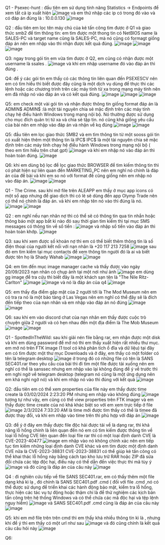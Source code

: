Q1 - Psexec-hunt :
đầu tiên em sử dụng tính năng Statistics -> Endpoints để xem tất cả ip xuất hiện 
![image](https://github.com/Ahitriko/Training-CTF/assets/151734752/faae0d10-bd39-41e2-86a8-f51d315a038a)
và em thử nhập các ip có trong đó vào và có đáp án đúng là : 10.0.0.130
![image](https://github.com/Ahitriko/Training-CTF/assets/151734752/9539cc6b-41f2-4675-896a-06065d288b94)

Q2 :
đầu tiên em lọc tên máy chủ của kẻ tấn công tìm được ở Q1 và giao thức smb2 để tìm thông tin:
em tìm được một thong tin có NetBIOS name là SALES-PC và target name cũng là SALES-PC, mà nó cũng có formagt giống đáp án nên em nhập vào thì nhận được kết quả đúng.
![image](https://github.com/Ahitriko/Training-CTF/assets/151734752/d1341df1-86df-4c90-b86f-625336389b6f)
![image](https://github.com/Ahitriko/Training-CTF/assets/151734752/9d8d4d34-8b93-43a4-b160-a26396f3456b)
![image](https://github.com/Ahitriko/Training-CTF/assets/151734752/e5ca3620-777f-4357-a4ac-d3be2e9f5ce5)

Q3:
ngay trong gói tin em vừa tìm được ở Q2, em cũng có nhận được một username là ssales .
![image](https://github.com/Ahitriko/Training-CTF/assets/151734752/c3bdfa17-ad37-41ba-81b6-795600ab88aa)
và khi em nhập username đó vào đáp án thì đúng .

Q4:
để ý các gói tin em thấy có các thông tin liên quan đến PSEXESCV nên em có tìm hiểu thì biết được đây cũng là một dịch vụ dùng để thực thi các lệnh hoặc các chương trình trên các máy tính từ xa trong mạng máy tính
nên em đã nhập nó vào đáp án và có kết quả đúng.
![image](https://github.com/Ahitriko/Training-CTF/assets/151734752/cd98abff-76cd-46ea-a7ac-cf63ece83986)
![image](https://github.com/Ahitriko/Training-CTF/assets/151734752/fc32bec5-5b71-40e2-802d-1c4794121e48)
![image](https://github.com/Ahitriko/Training-CTF/assets/151734752/19d14820-2426-445e-915a-1fa375ae6ac7)

Q5:
em check một vài gói tin và nhận được thông tin giống format đáp án là ADMIN$ 
ADMIN$ :là một tài nguyên chia sẻ mặc định trên các máy tính chạy hệ điều hành Windows trong mạng nội bộ. Nó thường được sử dụng cho mục đích quản trị từ xa và chia sẻ tập tin.
nó cũng khá giống yêu cầu của bài nên em nhập vào đáp án và nhận về kq đúng
![image](https://github.com/Ahitriko/Training-CTF/assets/151734752/23561b0e-c232-42fa-93a5-1a3bd1a40293)
![image](https://github.com/Ahitriko/Training-CTF/assets/151734752/46fc57a0-48e7-4c1a-a62b-186a0fb130c1)

Q5:
đầu tiên em lọc giao thức SMB2 và em tìm thông tin từ một sooss gói tin có xuất hiện thêm một thông tin là IPC$
IPC$ là một tài nguyên chia sẻ mặc định trên các máy tính chạy hệ điều hành Windows trong mạng nội bộ ( theo em tìm hiểu trên chat gpt)
![image](https://github.com/Ahitriko/Training-CTF/assets/151734752/d042a620-c54b-45f4-80be-99b6d6ba85f2)
và khi em nhập nó vào đáp án thì hoàn toàn đúng.
![image](https://github.com/Ahitriko/Training-CTF/assets/151734752/e4b5a045-3eed-44a3-b62f-3100929c902f)

Q6:
khi em dùng bộ lọc để lọc giao thức BROWSER để tìm kiếm thông tin thì có phát hiện sự liên quan đến MARKETING_PC nên em nghĩ nó chính là đáp án của đề bài
và khi em so nó với format đề cũng giống nên em nhập nó vào đáp án.
![image](https://github.com/Ahitriko/Training-CTF/assets/151734752/a132000a-028f-49de-8031-3a1895fa1f25)
![image](https://github.com/Ahitriko/Training-CTF/assets/151734752/caac5f1e-0197-4e6e-ba7f-3946d877bba4)

Q1 - The Crime.
sau khi mở file trên ALEAPP em thấy ở mục app icons có một số app nhưng để giao dịch thì có lẽ sẽ dùng đến app Olymp Trade nên có thể nó chính là đáp án.
và khi em nhập tên nó vào thì đúng là nó.
![image](https://github.com/Ahitriko/Training-CTF/assets/151734752/b46eb508-39d2-4759-8b8e-5fcab22ee3c9)
![image](https://github.com/Ahitriko/Training-CTF/assets/151734752/2ad6599e-12f4-4df5-8922-9e347723bf62)

Q2 :
em nghĩ nếu nạn nhân nợ thì có thể sẽ có thông tin qua tin nhắn hoặc thông báo một app bất kì nào đó
sau thời gian tìm kiếm thì tại mục SMS messages có thông tin về số tiền :
![image](https://github.com/Ahitriko/Training-CTF/assets/151734752/108ab93a-1017-48ec-99da-bb4027033d9d)
và nhập số tiền vào đáp án thì hoàn toàn khớp.
![image](https://github.com/Ahitriko/Training-CTF/assets/151734752/3301ac1f-8693-4821-90fa-de65908a94e3)

Q3:
sau khi xem được số khoản nợ thì em có thể biết thêm thông tin là số điện thoại của người kết nối với nạn nhân là +20 117 213 7258
![image](https://github.com/Ahitriko/Training-CTF/assets/151734752/cb46d28e-adc7-42b8-9de3-1e726b445054)
sau đó em tìm kiếm tại mục contacts để xem thông tin người đó là ai và biết được tên họ là Shady Wahab
![image](https://github.com/Ahitriko/Training-CTF/assets/151734752/c3cbcea6-207b-4b62-9b5a-37ce93cfc98c)
![image](https://github.com/Ahitriko/Training-CTF/assets/151734752/3f69ff61-c8f1-4cae-9663-a1e523c7dde0)

Q4:
em tìm đến mục image manager cache và thấy được vào ngày 20/09/2023 nạn nhân có chụp ảnh tại một nơi như ảnh
![image](https://github.com/Ahitriko/Training-CTF/assets/151734752/31a357ce-d512-4583-9540-2ec58baacc2f)
em dùng gg image để tra cứu thì biết đây là một khách sạn tên là "The Nile Ritz-Carlton"
![image](https://github.com/Ahitriko/Training-CTF/assets/151734752/f3904a6d-0950-43d2-9ae1-26a2dd8afe9c)
![image](https://github.com/Ahitriko/Training-CTF/assets/151734752/2214554a-63ba-4c37-9cff-e64b9ef01d22)
và nó là đáp án của q4
![image](https://github.com/Ahitriko/Training-CTF/assets/151734752/6cd8b3f0-ee47-45c1-a4ee-7965ae663bce)

Q5:
em thấy địa điểm gặp mặt của 2 người tới là The Mod Museum nên em có tra ra nó là một bảo tàng ở Las Vegas
nên em nghĩ có thể đây sẽ là đích đến tiếp theo của nạn nhân và em nhập vào đáp án nó đúng
![image](https://github.com/Ahitriko/Training-CTF/assets/151734752/e760b100-5746-4974-b5fb-78328014eda5)
![image](https://github.com/Ahitriko/Training-CTF/assets/151734752/b9c6e2f9-c71d-436b-8872-961376bf47a5)

Q6:
sau khi em vào discord chat của nạn nhân em thấy được cuộc trò chuyện giữa 2 người và có hẹn nhau đến một địa điểm là The Mob Museum
![image](https://github.com/Ahitriko/Training-CTF/assets/151734752/b28c1bf6-c1aa-42ad-99b4-d90213dd6907)
![image](https://github.com/Ahitriko/Training-CTF/assets/151734752/6a3726d7-1900-49ca-adb9-38454988718a)

Q1 - SpottedInTheWild:
sau khi giải nén file bằng rar, em nhận được một disk và khi em dùng password để mở nó thì em thấy xuất hiện rất nhiều thư mục.
em mở nó trên FTK image (1 tool có khả phân tích ổ đĩa và dữ liệu)
tại đây em có tìm được một thư mục Downloads và ở đây, em thấy có một folder có tên là telegram desktop
![image](https://github.com/Ahitriko/Training-CTF/assets/151734752/ada0c025-b4c9-4178-81e2-0cb50feae049) 
ở trong đó có những file có tên là SANS SEC401.rar
theo yêu cầu của bài thì đi tìm một file được tải xuống nên em nghĩ có thể là sanssec nhưng em nhập vào lại không đúng
để ý về trước thì em nghi ngờ về telegram desktop (telegram nó cũng là một ứng dụng nên em khá nghi ngờ nó)
và khi em nhập nó vào thì đúng với kết quả
![image](https://github.com/Ahitriko/Training-CTF/assets/151734752/631220c0-34bf-4cd9-953d-2dd0cb952f1b)

Q2:
đầu tiên em có thể xem properties của file này em thấy được time create là 03/02/2024 2:23:20 PM nhưng em nhập vào không đúng 
![image](https://github.com/Ahitriko/Training-CTF/assets/151734752/f5886ce2-ecc9-4b21-a8ae-fbb680cb9d0f)
tương tự như vậy, em cũng có thể view properties trên FTK imager và em thấy được time create của nó khá khác biệt so với em xem trực tiếp ở file
![image](https://github.com/Ahitriko/Training-CTF/assets/151734752/930ae76f-8045-4120-a05e-5551cce5c47d)
2/3/2024 7:33:20 AM là time mới được tìm thấy
có thể là timee đã được thay đổi, và khi em nhập vào time trên thì phù hợp với đáp án
![image](https://github.com/Ahitriko/Training-CTF/assets/151734752/5b4c0b2b-eefc-4ab6-88fd-f7c9a8bb856d)

Q3:
để ý ở đây em thấy được file độc hải được tải về là dạng rar, thì khả năng lỗ hổng chính là liên quan đến nó
em có tìm kiếm được thông tin về loại lỗ hổng CVE liên quan đến loại file rar thì có một loại định danh CVE là CVE-2023-40477
![image](https://github.com/Ahitriko/Training-CTF/assets/151734752/713a107f-9333-4f54-aed8-0f2d47216459)
em nhập vào nó không chính xác nên em tiếp tục tìm kiếm những loại định danh CVE khác và em tìm được một định danh CVE nữa là CVE-2023-38831
CVE-2023-38831 có thể giúp kẻ tấn công có thể khai thác lỗ hổng này bằng cách tạo kho lưu trữ RAR hoặc ZIP đã sửa đổi chứa các tệp độc hại, điều này có thể dẫn đến việc thực thi mã tùy ý
![image](https://github.com/Ahitriko/Training-CTF/assets/151734752/93b8c90c-5579-403e-8e5e-f95691cd5ead)
và đó cũng là đáp án của câu này
![image](https://github.com/Ahitriko/Training-CTF/assets/151734752/2182fb91-7118-4c22-9745-fec7f6a39203)

Q4 :
đi nghiên cứu tiếp về file SANS SEC401.rar, em có thấy thêm một file dạng khá kì lạ , đó chính là SANS SEC401.pdf .cmd
( đối với file .cmd ,nó có thể được sử dụng để triển khai các hành động bảo mật, kiểm tra lỗ hổng, thực hiện các tác vụ tự động hoặc thậm chí là để thử nghiệm các kịch bản tấn công trên hệ thống Windows và có thể chứa các mã độc hại và tệp lệnh nguy hiểm)
![image](https://github.com/Ahitriko/Training-CTF/assets/151734752/b23420c2-1792-4aaf-a16b-8798a17c3643)
và SANS SEC401.pdf .cmd cũng là đáp án của câu này
![image](https://github.com/Ahitriko/Training-CTF/assets/151734752/11019321-f583-4f2d-8aad-8e6d444c7b5b)

Q5:
khi em mở file trên trên cmd thì em thấy khá nhiều thông tin kì là , nhưng khi để ý thì em thấy có một url như sau
![image](https://github.com/Ahitriko/Training-CTF/assets/151734752/5c7b85b5-1955-4391-8c4e-b29be874d1c7)
và đó cũng chính là kết quả cảu câu hỏi này 
![image](https://github.com/Ahitriko/Training-CTF/assets/151734752/2fde6cc8-cd34-4091-9d93-ff082c3f4bad)

Q6:
